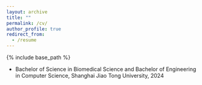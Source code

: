 ```yaml
---
layout: archive
title: ""
permalink: /cv/
author_profile: true
redirect_from:
  - /resume
---
```


{% include base_path %}


* Bachelor of Science in Biomedical Science and Bachelor of Engineering in Computer Science, Shanghai Jiao Tong University, 2024
